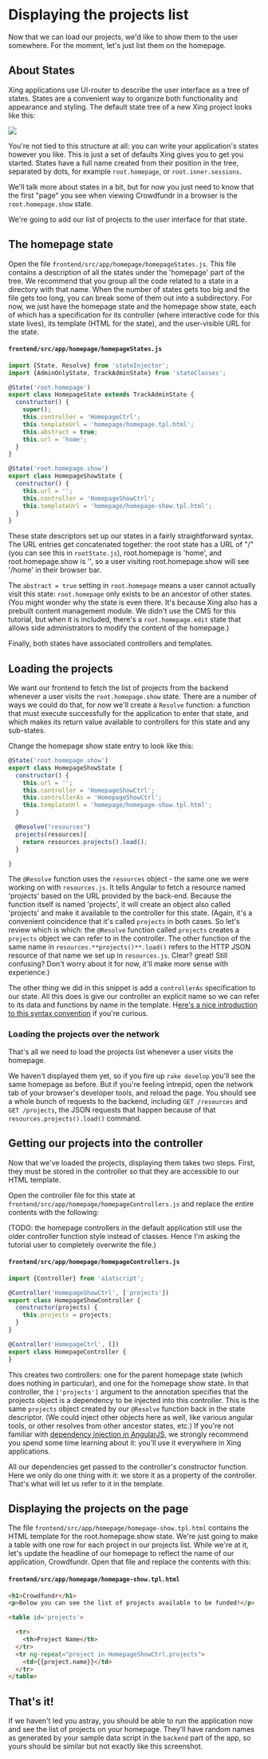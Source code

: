 # Displaying the projects list

Now that we can load our projects, we'd like to show them to the user somewhere. For the moment, let's just list them on the homepage.

## About States

Xing applications use UI-router to describe the user interface as a tree of states. States are a convenient way to organize both functionality and appearance and styling.  The default state tree of a new Xing project looks like this:

![](images/xing-default-state-tree.png)

You're not tied to this structure at all: you can write your application's states however you like. This is just a set of defaults Xing gives you to get you started. States have a full name created from their position in the tree, separated by dots, for example `root.homepage`, or `root.inner.sessions`.  

We'll talk more about states in a bit, but for now you just need to know that the first "page" you see when viewing Crowdfundr in a browser is the `root.homepage.show` state.

We're going to add our list of projects to the user interface for that state.

## The homepage state

Open the file `frontend/src/app/homepage/homepageStates.js`. This file contains a description of all the states under the 'homepage' part of the tree.  We recommend that you group all the code related to a state in a directory with that name.  When the number of states gets too big and the file gets too long, you can break some of them out into a subdirectory.  For now, we just have the homepage state and the homepage show state, each of which has a specification for its controller (where interactive code for this state lives), its template (HTML for the state), and the user-visible URL for the state.  

#### `frontend/src/app/homepage/homepageStates.js`

```javascript
import {State, Resolve} from 'stateInjector';
import {AdminOnlyState, TrackAdminState} from 'stateClasses';

@State('root.homepage')
export class HomepageState extends TrackAdminState {
  constructor() {
    super();
    this.controller = 'HomepageCtrl';
    this.templateUrl = 'homepage/homepage.tpl.html';
    this.abstract = true;
    this.url = 'home';
  }
}

@State('root.homepage.show')
export class HomepageShowState {
  constructor() {
    this.url = '';
    this.controller = 'HomepageShowCtrl';
    this.templateUrl = 'homepage/homepage-show.tpl.html';
  }
}
```

These state descriptors set up our states in a fairly straightforward syntax. The URL entries get concatenated together: the root state has a URL of "/" (you can see this in `rootState.js`), root.homepage is 'home', and root.homepage.show is '', so a user visiting root.homepage.show will see '/home' in their browser bar.

The `abstract = true` setting in `root.homepage` means a user cannot actually visit this state: `root.homepage` only exists to be an ancestor of other states. (You might wonder why the state is even there.  It's because Xing also has a prebuilt content management module. We didn't use the CMS for this tutorial, but when it is included, there's a `root.homepage.edit` state that allows side administrators to modify the content of the homepage.)

Finally, both states have associated controllers and templates.  

## Loading the projects 

We want our frontend to fetch the list of projects from the backend whenever a user visits the `root.homepage.show` state. There are a number of ways we could do that, for now we'll create a `Resolve` function: a function that must execute successfully for the application to enter that state, and which makes its return value available to controllers for this state and any sub-states.  

Change the homepage show state entry to look like this:

```javascript
@State('root.homepage.show')
export class HomepageShowState {
  constructor() {
    this.url = '';
    this.controller = 'HomepageShowCtrl';
    this.controllerAs = 'HomepageShowCtrl';
    this.templateUrl = 'homepage/homepage-show.tpl.html';
  }

  @Resolve("resources")
  projects(resources){
    return resources.projects().load();
  }

}
```

The `@Resolve` function uses the `resources` object - the same one we were working on with `resources.js`.  It tells Angular to fetch a resource named 'projects' based on the URL provided by the back-end.  Because the function itself is named 'projects', it will create an object also called 'projects' and make it available to the controller for this state.  (Again, it's a convenient coincidence that it's called `projects` in both cases.  So let's review which is which: the `@Resolve` function called `projects` creates a `projects` object we can refer to in the controller.  The other function of the same name in `resources.**projects()**.load()` refers to the HTTP JSON resource of that name we set up in `resources.js`.  Clear?  great! Still confusing?  Don't worry about it for now, it'll make more sense with experience.)

The other thing we did in this snippet is add a `controllerAs` specification to our state.  All this does is give our controller an explicit name so we can refer to its data and functions by name in the template.  H[ere's a nice introduction to this syntax convention](https://toddmotto.com/digging-into-angulars-controller-as-syntax/) if you're curious.

### Loading the projects over the network

That's all we need to load the projects list whenever a user visits the homepage. 

We haven't displayed them yet, so if you fire up `rake develop` you'll see the same homepage as before.  But if you're feeling intrepid, open the network tab of your browser's developer tools, and reload the page. You should see a whole bunch of requests to the backend, including `GET /resources` and `GET /projects`, the JSON requests that happen because of that `resources.projects().load()` command.

## Getting our projects into the controller

Now that we've loaded the projects, displaying them takes two steps. First, they must be stored in the controller so that they are accessible to our HTML template. 

Open the controller file for this state at `frontend/src/app/homepage/homepageControllers.js` and replace the entire contents with the following:

(TODO: the homepage controllers in the default application still use the older controller function style instead of classes.  Hence I'm asking the tutorial user to completely overwrite the file.)

#### `frontend/src/app/homepage/homepageControllers.js`

```javascript
import {Controller} from 'a1atscript';

@Controller('HomepageShowCtrl', ['projects'])
export class HomepageShowController {
  constructor(projects) {
    this.projects = projects;
  }
}

@Controller('HomepageCtrl', [])
export class HomepageController {
}
```

This creates two controllers: one for the parent homepage state (which does nothing in particular), and one for the homepage show state.  In that controller, the `['projects']` argument to the annotation specifies that the projects object is a dependency to be injected into this controller. This is the same `projects` object created by our `@Resolve` function back in the state descriptor. (We could inject other objects here as well, like various angular tools, or other resolves from other ancestor states, etc.) If you're not familiar with [dependency injection in AngularJS](https://docs.angularjs.org/guide/di), we strongly recommend you spend some time learning about it: you'll use it everywhere in Xing applications.  

All our dependencies get passed to the controller's constructor function.  Here we only do one thing with it: we store it as a property of the controller.  That's what will let us refer to it in the template.

## Displaying the projects on the page

The file `frontend/src/app/homepage/homepage-show.tpl.html` contains the HTML template for the root.homepage.show state. We're just going to make a table with one row for each project in our projects list.  While we're at it, let's update the headline of our homepage to reflect the name of our application, Crowdfundr.  Open that file and replace the contents with this:

#### `frontend/src/app/homepage/homepage-show.tpl.html`

```html
<h1>Crowdfundr</h1>
<p>Below you can see the list of projects available to be funded!</p>

<table id='projects'>

  <tr>
    <th>Project Name</th>
  </tr>
  <tr ng-repeat="project in HomepageShowCtrl.projects">
    <td>{{project.name}}</td>
  </tr>
</table>
```

## That's it!

If we haven't led you astray, you should be able to run the application now and see the list of projects on your homepage.  They'll have random names as generated by your sample data script in the `backend` part of the app, so yours should be similar but not exactly like this screenshot.











